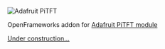 ![Adafruit PiTFT](https://www.adafruit.com/images/970x728/1601-00.jpg)

OpenFrameworks addon for [Adafruit PiTFT module](https://www.adafruit.com/products/1601)

[Under construction...](https://github.com/patriciogonzalezvivo/ofxPiTFT)